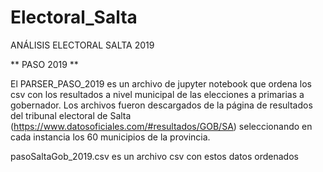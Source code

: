 # Electoral_Salta
ANÁLISIS ELECTORAL SALTA 2019

** PASO 2019 **

El PARSER_PASO_2019 es un archivo de jupyter notebook que ordena los csv con los resultados a nivel municipal de las elecciones a primarias a gobernador. Los archivos fueron descargados de la página de resultados del tribunal electoral de Salta (https://www.datosoficiales.com/#resultados/GOB/SA) seleccionando en cada instancia los 60 municipios de la provincia.

pasoSaltaGob_2019.csv es un archivo csv con estos datos ordenados
